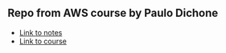 ## Repo from AWS course by Paulo Dichone
- [Link to notes](https://www.guidefari.com/aws-amplify-appsync-react-notes/)
- [Link to course](https://www.udemy.com/course/aws-appsync-amplify-with-react-graphql-course/)